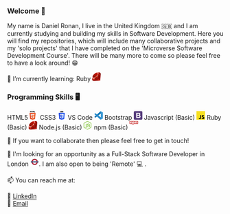 <style>
   img {
     width: 20px;
     height: 20px;
   }
</style>

### Welcome 👋

My name is Daniel Ronan, I live in the United Kingdom 🇬🇧 and I am currently studying and building my skills in Software Development. Here you will find my repositories, which will include many collaborative projects and my 'solo projects' that I have completed on the 'Microverse Software Development Course'. There will be many more to come so please feel free to have a look around! 😁

🌱 I’m currently learning: Ruby ![img](./assets/svg's/ruby.svg)

### Programming Skills 🖥️ 

  HTML5 ![img](./assets/svg's/html-5.svg)
  CSS3 ![img](./assets/svg's/css-3.svg)
  VS Code ![img](./assets/svg's/visual-studio-code-1.svg)
  Bootstrap ![img](./assets/svg's/bootstrap-4.svg)
  Javascript (Basic) ![img](./assets/svg's/javascript.svg)
  Ruby (Basic) ![img](./assets/svg's/ruby.svg)
  Node.js (Basic) ![img](./assets/svg's/nodejs-icon.svg)
  npm (Basic) ![img](./assets/svg's/npm.svg) 


👯 If you want to collaborate then please feel free to get in touch!

👀 I'm looking for an opportunity as a Full-Stack Software Developer in London ![img](./assets/svg's/london-underground.svg). I am also open to being 'Remote' 💻 .

📫 You can reach me at: <br>

👔  [Linkedln](https://www.linkedin.com/in/danronan10/) <br>
📧 <a href="mailto:danielconnorronan@gmail.com?subject=Hi Dan!"> Email</a>
